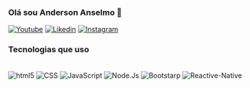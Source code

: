 ### Olá sou  Anderson Anselmo 👋

[![Youtube](https://img.shields.io/badge/YouTube-FF0000?style=for-the-badge&logo=youtube&logoColor=white)](https://www.youtube.com/channel/UCgEjABcFeEJULTdMRhlZFyg)
[![Likedin](https://img.shields.io/badge/LinkedIn-0077B5?style=for-the-badge&logo=linkedin&logoColor=white)](https://www.linkedin.com/in/anderson-anselmo-920a83200/)
[![Instagram](https://img.shields.io/badge/Instagram-E4405F?style=for-the-badge&logo=instagram&logoColor=white)](https://www.instagram.com/euanselmoleal)



### Tecnologias que uso

<div style="display: inline_block"></br>
   <img align="center" alt="html5" src="https://img.shields.io/badge/HTML5-E34F26?style=for-the-badge&logo=html5&logoColor=white" />
  <img align="center" alt="CSS" src="https://img.shields.io/badge/CSS3-1572B6?style=for-the-badge&logo=css3&logoColor=white" />
    <img align="center" alt="JavaScript" src="https://img.shields.io/badge/JavaScript-F7DF1E?style=for-the-badge&logo=javascript&logoColor=black" />  
    <img align="center" alt="Node.Js" src="https://img.shields.io/badge/Node.js-43853D?style=for-the-badge&logo=node.js&logoColor=white" />
     <img align="center" alt="Bootstarp" src="https://img.shields.io/badge/Bootstrap-563D7C?style=for-the-badge&logo=bootstrap&logoColor=white" />
      <img align="center" alt="Reactive-Native" src="https://img.shields.io/badge/React_Native-20232A?style=for-the-badge&logo=react&logoColor=61DAFB" />
   </div></br>
   
 

